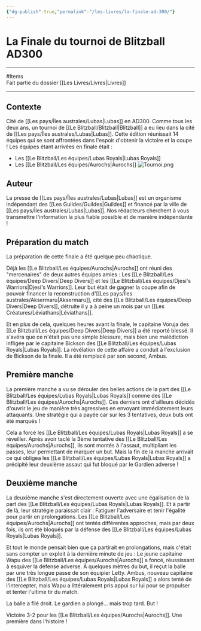 ```yaml
---
{"dg-publish":true,"permalink":"/les-livres/la-finale-ad-300/"}
---
```


# La Finale du tournoi de Blitzball AD300
---
#Items  
Fait partie du dossier [[Les Livres/Livres\|Livres]]

-------
## Contexte
Cité de [[Les pays/Îles australes/Lubas\|Lubas]] en AD300.
Comme tous les deux ans, un tournoi de [[Le Blitzball/Blitzball\|Blitzball]] a eu lieu dans la cité de [[Les pays/Îles australes/Lubas\|Lubas]]. Cette édition réunissait 14 équipes qui se sont affrontées dans l'espoir d'obtenir la victoire et la coupe !
Les équipes étant arrivées en finale était :
- Les [[Le Blitzball/Les équipes/Lubas Royals\|Lubas Royals]]
- Les [[Le Blitzball/Les équipes/Aurochs\|Aurochs]]
![Tournoi.png](/img/user/_Images/Tournoi.png)
## Auteur
La presse de [[Les pays/Îles australes/Lubas\|Lubas]] est un organisme indépendant des [[Les Guildes/Guildes\|Guildes]] et financé par la ville de [[Les pays/Îles australes/Lubas\|Lubas]]. Nos rédacteurs cherchent à vous transmettre l'information la plus fiable possible et de manière indépendante !
## Préparation du match
La préparation de cette finale a été quelque peu chaotique.

Déjà les [[Le Blitzball/Les équipes/Aurochs\|Aurochs]] ont réuni des "mercenaires" de deux autres équipes amies : Les [[Le Blitzball/Les équipes/Deep Divers\|Deep Divers]] et les [[Le Blitzball/Les équipes/Djesi's Warriors\|Djesi's Warriors]]. Leur but était de gagner la coupe afin de pouvoir financer la reconstruction d'[[Les pays/Îles australes/Aksermaru\|Aksermaru]], cité des [[Le Blitzball/Les équipes/Deep Divers\|Deep Divers]], détruite il y a à peine un mois par un [[Les Créatures/Léviathans\|Léviathans]].

Et en plus de cela, quelques heures avant la finale, le capitaine Voruja des [[Le Blitzball/Les équipes/Deep Divers\|Deep Divers]] a été reporté blessé. Il s'avéra que ce n'était pas une simple blessure, mais bien une malédiction infligée par le capitaine Bickson des [[Le Blitzball/Les équipes/Lubas Royals\|Lubas Royals]].
La révélation de cette affaire a conduit à l'exclusion de Bickson de la finale. Il a été remplacé par son second, Ambus.
## Première manche
La première manche a vu se dérouler des belles actions de la part des [[Le Blitzball/Les équipes/Lubas Royals\|Lubas Royals]] comme des [[Le Blitzball/Les équipes/Aurochs\|Aurochs]]. Ces derniers ont d'ailleurs décidés d'ouvrir le jeu de manière très agressives en envoyant immédiatement leurs attaquants. Une stratégie qui a payée car sur les 3 tentatives, deux buts ont été marqués !

Cela a forcé les [[Le Blitzball/Les équipes/Lubas Royals\|Lubas Royals]] a se réveiller. Après avoir taclé la 3ème tentative des [[Le Blitzball/Les équipes/Aurochs\|Aurochs]], ils sont montés à l'assaut, multipliant les passes, leur permettant de marquer un but. Mais la fin de la manche arrivait ce qui obligea les [[Le Blitzball/Les équipes/Lubas Royals\|Lubas Royals]] a précipité leur deuxième assaut qui fut bloqué par le Gardien adverse !
## Deuxième manche
La deuxième manche s'est directement ouverte avec une égalisation de la part des [[Le Blitzball/Les équipes/Lubas Royals\|Lubas Royals]]. Et à partir de là, leur stratégie paraissait clair : Fatiguer l'adversaire et tenir l'égalité pour partir en prolongations. Les [[Le Blitzball/Les équipes/Aurochs\|Aurochs]] ont tentés différentes approches, mais par deux fois, ils ont été bloqués par la défense des [[Le Blitzball/Les équipes/Lubas Royals\|Lubas Royals]].

Et tout le monde pensait bien que ça partirait en prolongations, mais c'était sans compter un exploit à la dernière minute de jeu :
Le jeune capitaine Wapu des [[Le Blitzball/Les équipes/Aurochs\|Aurochs]] a foncé, réussissant à esquiver la défense adverse. À quelques mètres du but, il reçut la balle par une très longue passe de son équipier Letty. Ambus, nouveau capitaine des [[Le Blitzball/Les équipes/Lubas Royals\|Lubas Royals]] a alors tenté de l'intercepter, mais Wapu a littéralement pris appui sur lui pour se propulser et tenter l'ultime tir du match.

La balle a filé droit.
Le gardien a plongé... mais trop tard. But !

Victoire 3-2 pour les [[Le Blitzball/Les équipes/Aurochs\|Aurochs]]. Une première dans l'histoire !